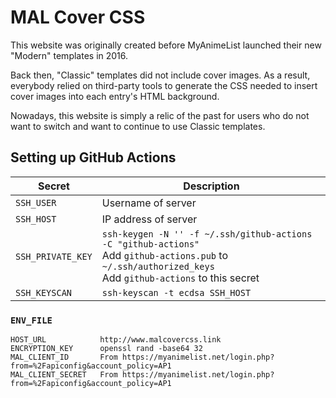# MAL Cover CSS

This website was originally created before MyAnimeList launched their new "Modern" templates in 2016.

Back then, "Classic" templates did not include cover images. As a result, everybody relied on third-party tools to generate the CSS needed to insert cover images into each entry's HTML background.

Nowadays, this website is simply a relic of the past for users who do not want to switch and want to continue to use Classic templates.

## Setting up GitHub Actions

Secret | Description
---    | ---
`SSH_USER` | Username of server
`SSH_HOST`| IP address of server
`SSH_PRIVATE_KEY`| `ssh-keygen -N '' -f ~/.ssh/github-actions -C "github-actions"` <br> Add `github-actions.pub` to `~/.ssh/authorized_keys` <br> Add `github-actions` to this secret
`SSH_KEYSCAN`| `ssh-keyscan -t ecdsa SSH_HOST`

### `ENV_FILE`
```
HOST_URL            http://www.malcovercss.link
ENCRYPTION_KEY      openssl rand -base64 32
MAL_CLIENT_ID       From https://myanimelist.net/login.php?from=%2Fapiconfig&account_policy=AP1
MAL_CLIENT_SECRET   From https://myanimelist.net/login.php?from=%2Fapiconfig&account_policy=AP1
```
